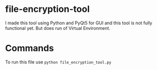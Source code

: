 # file-encryption-tool
I made this tool using Python and PyQt5 for GUI and this tool is not fully functional yet. But does run of Virtual Environment.

# Commands
To run this file use ``python file_encryption_tool.py``
